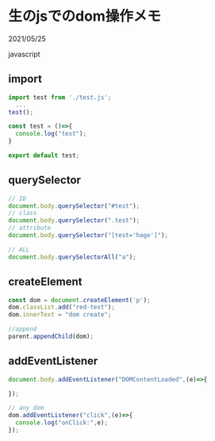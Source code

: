 # 生のjsでのdom操作メモ

<div class="info">
  <p class="info__date">
    2021/05/25
  </p>
  <div class="info__tags">
    <p class="info__tags__one">javascript</p>
  </div>
</div>

## import

```javascript
import test from './test.js';
  ...
test();
```

```javascript
const test = ()=>{
  console.log("test");
}

export default test;
```

## querySelector

```javascript
// ID
document.body.querySelector("#test");
// class
document.body.querySelector(".test");
// attribute
document.body.querySelector("[test='hoge']");

// ALL
document.body.querySelectorAll("a");
```

## createElement

```javascript
const dom = document.createElement('p');
dom.classList.add("red-text");
dom.innerText = "dom create";

//append
parent.appendChild(dom);
```

## addEventListener

```javascript
document.body.addEventListener("DOMContentLoaded",(e)=>{

});

// any dom
dom.addEventListener("click",(e)=>{
  console.log("onClick:",e);
});
```
